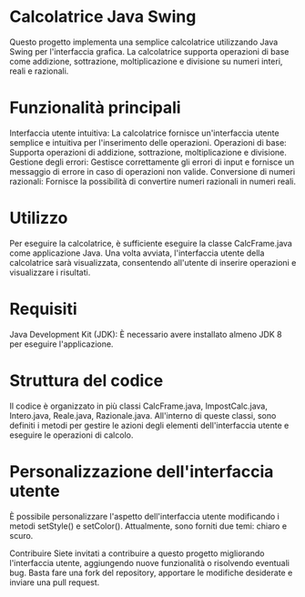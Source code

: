 # Calcolatrice Java Swing
Questo progetto implementa una semplice calcolatrice utilizzando Java Swing per l'interfaccia grafica. La calcolatrice supporta operazioni di base come addizione, sottrazione, moltiplicazione e divisione su numeri interi, reali e razionali.

# Funzionalità principali
Interfaccia utente intuitiva: La calcolatrice fornisce un'interfaccia utente semplice e intuitiva per l'inserimento delle operazioni.
Operazioni di base: Supporta operazioni di addizione, sottrazione, moltiplicazione e divisione.
Gestione degli errori: Gestisce correttamente gli errori di input e fornisce un messaggio di errore in caso di operazioni non valide.
Conversione di numeri razionali: Fornisce la possibilità di convertire numeri razionali in numeri reali.

# Utilizzo
Per eseguire la calcolatrice, è sufficiente eseguire la classe CalcFrame.java come applicazione Java. Una volta avviata, l'interfaccia utente della calcolatrice sarà visualizzata, consentendo all'utente di inserire operazioni e visualizzare i risultati.

# Requisiti
Java Development Kit (JDK): È necessario avere installato almeno JDK 8 per eseguire l'applicazione.

# Struttura del codice
Il codice è organizzato in più classi CalcFrame.java, ImpostCalc.java, Intero.java, Reale.java, Razionale.java. All'interno di queste classi, sono definiti i metodi per gestire le azioni degli elementi dell'interfaccia utente e eseguire le operazioni di calcolo.

 # Personalizzazione dell'interfaccia utente
È possibile personalizzare l'aspetto dell'interfaccia utente modificando i metodi setStyle() e setColor(). Attualmente, sono forniti due temi: chiaro e scuro.

Contribuire
Siete invitati a contribuire a questo progetto migliorando l'interfaccia utente, aggiungendo nuove funzionalità o risolvendo eventuali bug. Basta fare una fork del repository, apportare le modifiche desiderate e inviare una pull request.
